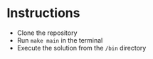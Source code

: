 # Instructions

- Clone the repository
- Run `make main` in the terminal
- Execute the solution from the `/bin` directory
